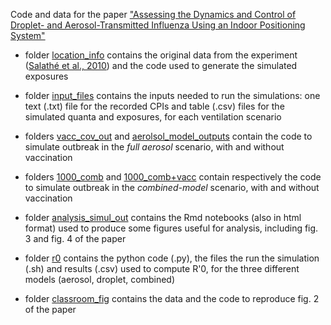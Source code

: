
Code and data for the paper 
["Assessing the Dynamics and Control of Droplet- and Aerosol-Transmitted Influenza Using an Indoor Positioning System"](https://www.nature.com/articles/s41598-019-38825-y)


- folder [location_info](https://github.com/salathegroup/aerosol/tree/master/location_info) contains the original data from the experiment ([Salathé et al., 2010](http://www.pnas.org/content/107/51/22020.short)) and the code used to generate the simulated exposures 

- folder [input_files](https://github.com/salathegroup/aerosol/tree/master/input_files) contains the inputs needed to run the simulations: one text (.txt) file for the recorded CPIs and table (.csv) files for the simulated quanta and exposures, for each ventilation scenario

- folders [vacc_cov_out](https://github.com/salathegroup/aerosol/tree/master/vacc_cov_out) and [aerolsol_model_outputs](https://github.com/salathegroup/aerosol/tree/master/aerolsol_model_outputs) contain the code to simulate outbreak in the _full aerosol_ scenario, with and without vaccination

- folders [1000_comb](https://github.com/salathegroup/aerosol/tree/master/1000_comb) and [1000_comb+vacc](https://github.com/salathegroup/aerosol/tree/master/1000_comb%2Bvacc) contain respectively the code to simulate outbreak in the _combined-model_ scenario, with and without vaccination

- folder [analysis_simul_out](https://github.com/salathegroup/aerosol/tree/master/analysis_simul_out) contains the Rmd notebooks (also in html format) used to produce some figures useful for analysis, including fig. 3 and fig. 4 of the paper

- folder [r0](https://github.com/salathegroup/aerosol/tree/master/r0) contains the python code (.py), the files the run the simulation (.sh) and results (.csv) used to compute R'0, for the three different models (aerosol, droplet, combined)

- folder [classroom_fig](https://github.com/salathegroup/aerosol/tree/master/classroom_fig) contains the data and the code to reproduce fig. 2 of the paper


